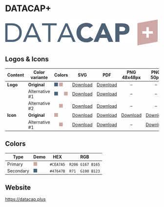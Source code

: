 # DATACAP+

![DATACAP+ Logo](datacap-plus-logo-original-500px.png)

## Logos & Icons

| Content  | Color variante | Colors                           | SVG                         | PDF                         |          PNG 48x48px          |           PNG 50px            |         PNG 162x162px          | PNG 216x216px                  | PNG 500px                      | PNG 1000px                      |
| -------- | -------------- | -------------------------------- | --------------------------- | --------------------------- | :---------------------------: | :---------------------------: | :----------------------------: | ------------------------------ | ------------------------------ | ------------------------------- |
| **Logo** | **Original**   | ![Secondary] ![Primary] ![White] | [Download][LogoOriginalSVG] | [Download][LogoOriginalPDF] |               –               |               –               |               –                | –                              | [Download][LogoOriginalPNG500] | [Download][LogoOriginalPNG1000] |
|          | Alternative #1 | ![Secondary] ![White] ![Primary] | [Download][LogoAlt1SVG]     | [Download][LogoAlt1PDF]     |               –               |               –               |               –                | –                              | [Download][LogoAlt1PNG500]     | [Download][LogoAlt1PNG1000]     |
|          | Alternative #2 | ![White] ![Primary]              | [Download][LogoAlt2SVG]     | [Download][LogoAlt2PDF]     |               –               |               –               |               –                | –                              | [Download][LogoAlt2PNG500]     | [Download][LogoAlt2PNG1000]     |
| **Icon** | **Original**   | ![Primary] ![White]              | [Download][IconOriginalSVG] | [Download][IconOriginalPDF] | [Download][IconOriginalPNG48] | [Download][IconOriginalPNG50] | [Download][IconOriginalPNG162] | [Download][IconOriginalPNG216] | [Download][IconOriginalPNG500] | [Download][IconOriginalPNG1000] |
|          | Alternative #1 | ![White] ![Primary]              | [Download][IconAlt1SVG]     | [Download][IconAlt1PDF]     |               –               |   [Download][IconAlt1PNG50]   |               –                | –                              | [Download][IconAlt1PNG500]     | [Download][IconAlt1PNG1000]     |

## Colors

| Type      | Demo         | HEX       | RGB              |
| --------- | ------------ | --------- | ---------------- |
| Primary   | ![Primary]   | `#CEA7A5` | `R206 G167 B165` |
| Secondary | ![Secondary] | `#47647B` | `R71  G100 B123` |

[Primary]: ../helpful-media/CEA7A5.png
[Secondary]: ../helpful-media/47647B.png
[White]: ../helpful-media/FFFFFF.png

[LogoOriginalSVG]: datacap-plus-logo-original.svg
[LogoOriginalPDF]: datacap-plus-logo-original.pdf
[LogoOriginalPNG500]: datacap-plus-logo-original-500px.png
[LogoOriginalPNG1000]: datacap-plus-logo-original-1000px.png
[LogoAlt1SVG]: datacap-plus-logo-alt1.svg
[LogoAlt1PDF]: datacap-plus-logo-alt1.pdf
[LogoAlt1PNG500]: datacap-plus-logo-alt1-500px.png
[LogoAlt1PNG1000]: datacap-plus-logo-alt1-1000px.png
[LogoAlt2SVG]: datacap-plus-logo-alt2.svg
[LogoAlt2PDF]: datacap-plus-logo-alt2.pdf
[LogoAlt2PNG500]: datacap-plus-logo-alt2-500px.png
[LogoAlt2PNG1000]: datacap-plus-logo-alt2-1000px.png

[IconOriginalSVG]: datacap-plus-icon-original.svg
[IconOriginalPDF]: datacap-plus-icon-original.pdf
[IconOriginalPNG48]: datacap-plus-icon-original-48x48px.png
[IconOriginalPNG50]: datacap-plus-icon-original-50px.png
[IconOriginalPNG162]: datacap-plus-icon-original-162x162px.png
[IconOriginalPNG216]: datacap-plus-icon-original-216x216px.png
[IconOriginalPNG500]: datacap-plus-icon-original-500px.png
[IconOriginalPNG1000]: datacap-plus-icon-original-1000px.png
[IconAlt1SVG]: datacap-plus-icon-alt1.svg
[IconAlt1PDF]: datacap-plus-icon-alt1.pdf
[IconAlt1PNG50]: datacap-plus-icon-alt1-50px.png
[IconAlt1PNG500]: datacap-plus-icon-alt1-500px.png
[IconAlt1PNG1000]: datacap-plus-icon-alt1-1000px.png

## Website

<https://datacap.plus>
